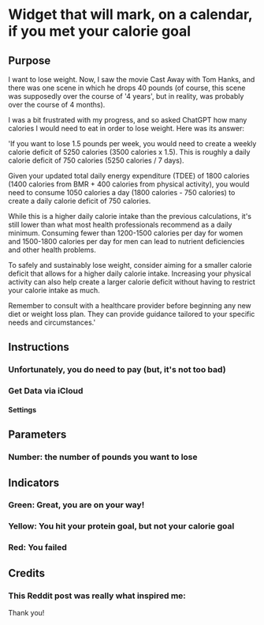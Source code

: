 # Widget that will mark, on a calendar, if you met your calorie goal 

## Purpose 
I want to lose weight. Now, I saw the movie Cast Away with Tom Hanks, and there was one scene in which he drops 40 pounds (of course, this scene was supposedly over the course of '4 years', but in reality, was probably over the course of 4 months). 
 
I was a bit frustrated with my progress, and so asked ChatGPT how many calories I would need to eat in order to lose weight. Here was its answer: 

'If you want to lose 1.5 pounds per week, you would need to create a weekly calorie deficit of 5250 calories (3500 calories x 1.5). This is roughly a daily calorie deficit of 750 calories (5250 calories / 7 days).

Given your updated total daily energy expenditure (TDEE) of 1800 calories (1400 calories from BMR + 400 calories from physical activity), you would need to consume 1050 calories a day (1800 calories - 750 calories) to create a daily calorie deficit of 750 calories.

While this is a higher daily calorie intake than the previous calculations, it's still lower than what most health professionals recommend as a daily minimum. Consuming fewer than 1200-1500 calories per day for women and 1500-1800 calories per day for men can lead to nutrient deficiencies and other health problems.

To safely and sustainably lose weight, consider aiming for a smaller calorie deficit that allows for a higher daily calorie intake. Increasing your physical activity can also help create a larger calorie deficit without having to restrict your calorie intake as much.

Remember to consult with a healthcare provider before beginning any new diet or weight loss plan. They can provide guidance tailored to your specific needs and circumstances.'

## Instructions 
### Unfortunately, you do need to pay (but, it's not too bad)

### Get Data via iCloud 
#### Settings 

### 


## Parameters 

### Number: the number of pounds you want to lose 

## Indicators 

### Green: Great, you are on your way!
### Yellow: You hit your protein goal, but not your calorie goal 
### Red: You failed 

## Credits 

### This Reddit post was really what inspired me: 
Thank you! 

###